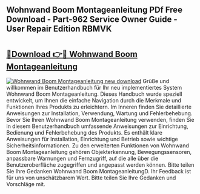 ## Wohnwand Boom Montageanleitung PDf Free Download - Part-962 Service Owner Guide - User Repair Edition RBMVK

# <h2><a href="http://df84gcw.blite.top/?on=Wohnwand+Boom+Montageanleitung">🔗Download 👉🔴 Wohnwand Boom Montageanleitung</a></h2>

[![Wohnwand Boom Montageanleitung new download](https://i.imgur.com/lujVjoI.png)](http://df84gcw.blite.top/?on=Wohnwand+Boom+Montageanleitung)
Grüße und willkommen im Benutzerhandbuch für Ihr neu implementiertes System Wohnwand Boom Montageanleitung. Dieses Handbuch wurde speziell entwickelt, um Ihnen die einfache Navigation durch die Merkmale und Funktionen Ihres Produkts zu erleichtern. Im Inneren finden Sie detaillierte Anweisungen zur Installation, Verwendung, Wartung und Fehlerbehebung. Bevor Sie Ihren Wohnwand Boom Montageanleitung verwenden, finden Sie in diesem Benutzerhandbuch umfassende Anweisungen zur Einrichtung, Bedienung und Fehlerbehebung des Produkts. Es enthält klare Anweisungen für Installation, Einrichtung und Betrieb sowie wichtige Sicherheitsinformationen. Zu den erweiterten Funktionen von Wohnwand Boom Montageanleitung gehören Objekterkennung, Bewegungssensoren, anpassbare Warnungen und Fernzugriff, auf die alle über die Benutzeroberfläche zugegriffen und angepasst werden können. Bitte teilen Sie Ihre Gedanken Wohnwand Boom MontageanleitungD. Ihr Feedback ist für uns von unschätzbarem Wert. Bitte teilen Sie Ihre Gedanken und Vorschläge mit.
